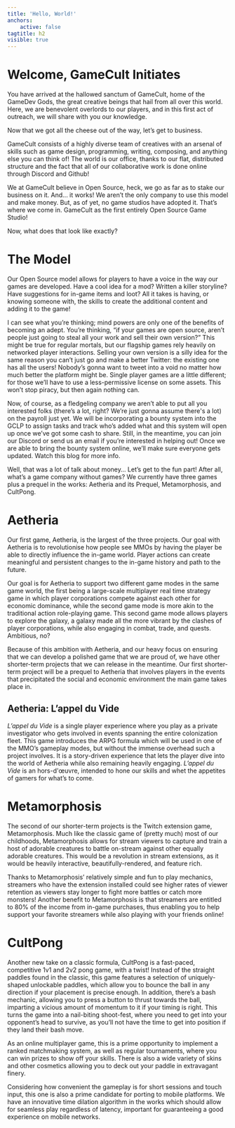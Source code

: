 ```yaml
---
title: 'Hello, World!'
anchors:
    active: false
tagtitle: h2
visible: true
---
```


# Welcome, GameCult Initiates

You have arrived at the hallowed sanctum of GameCult, home of the GameDev Gods, the great creative beings that hail from all over this world. Here, we are benevolent overlords to our players, and in this first act of outreach, we will share with you our knowledge.

Now that we got all the cheese out of the way, let’s get to business. 

GameCult consists of a highly diverse team of creatives with an arsenal of skills such as game design, programming, writing, composing, and anything else you can think of! The world is our office, thanks to our flat, distributed structure and the fact that all of our collaborative work is done online through Discord and Github!

We at GameCult believe in Open Source, heck, we go as far as to stake our business on it. And... it works! We aren’t the only company to use this model and make money. But, as of yet, no game studios have adopted it. That’s where we come in. GameCult as the first entirely Open Source Game Studio!

Now, what does that look like exactly?


# The Model

Our Open Source model allows for players to have a voice in the way our games are developed. Have a cool idea for a mod? Written a killer storyline? Have suggestions for in-game items and loot? All it takes is having, or knowing someone with, the skills to create the additional content and adding it to the game!

I can see what you’re thinking; mind powers are only one of the benefits of becoming an adept. You’re thinking, “if your games are open source, aren’t people just going to steal all your work and sell their own version?” This might be true for regular mortals, but our flagship games rely heavily on networked player interactions. Selling your own version is a silly idea for the same reason you can’t just go and make a better Twitter: the existing one has all the users! Nobody’s gonna want to tweet into a void no matter how much better the platform might be. Single player games are a little different; for those we’ll have to use a less-permissive license on some assets. This won’t stop piracy, but then again nothing can.

Now, of course, as a fledgeling company we aren’t able to put all you interested folks (there’s a lot, right? We’re just gonna assume there's a lot) on the payroll just yet. We will be incorporating a bounty system into the GCLP to assign tasks and track who’s added what and this system will open up once we’ve got some cash to share. Still, in the meantime, you can join our Discord or send us an email if you’re interested in helping out! Once we are able to bring the bounty system online, we’ll make sure everyone gets updated. Watch this blog for more info.

Well, that was a lot of talk about money… Let’s get to the fun part! After all, what’s a game company without games? We currently have three games plus a prequel in the works: Aetheria and its Prequel, Metamorphosis, and CultPong.


# Aetheria

Our first game, Aetheria, is the largest of the three projects. Our goal with Aetheria is to revolutionise how people see MMOs by having the player be able to directly influence the in-game world. Player actions can create meaningful and persistent changes to the in-game history and path to the future. 

Our goal is for Aetheria to support two different game modes in the same game world, the first being a large-scale multiplayer real time strategy game in which player corporations compete against each other for economic dominance, while the second game mode is more akin to the traditional action role-playing game. This second game mode allows players to explore the galaxy, a galaxy made all the more vibrant by the clashes of player corporations, while also engaging in combat, trade, and quests. Ambitious, no?

Because of this ambition with Aetheria, and our heavy focus on ensuring that we can develop a polished game that we are proud of, we have other shorter-term projects that we can release in the meantime. Our first shorter-term project will be a prequel to Aetheria that involves players in the events that precipitated the social and economic environment the main game takes place in.


## Aetheria: L’appel du Vide

_L’appel du Vide_ is a single player experience where you play as a private investigator who gets involved in events spanning the entire colonization fleet. This game introduces the ARPG formula which will be used in one of the MMO’s gameplay modes, but without the immense overhead such a project involves. It is a story-driven experience that lets the player dive into the world of Aetheria while also remaining heavily engaging. _L’appel du Vide_ is an hors-d'œuvre, intended to hone our skills and whet the appetites of gamers for what’s to come.


# Metamorphosis

The second of our shorter-term projects is the Twitch extension game, Metamorphosis. Much like the classic game of (pretty much) most of our childhoods, Metamorphosis allows for stream viewers to capture and train a host of adorable creatures to battle on-stream against other equally adorable creatures. This would be a revolution in stream extensions, as it would be heavily interactive, beautifully-rendered, and feature rich.

Thanks to Metamorphosis’ relatively simple and fun to play mechanics, streamers who have the extension installed could see higher rates of viewer retention as viewers stay longer to fight more battles or catch more monsters! Another benefit to Metamorphosis is that streamers are entitled to 80% of the income from in-game purchases, thus enabling you to help support your favorite streamers while also playing with your friends online!


# CultPong

Another new take on a classic formula, CultPong is a fast-paced, competitive 1v1 and 2v2 pong game, with a twist! Instead of the straight paddles found in the classic, this game features a selection of uniquely-shaped unlockable paddles, which allow you to bounce the ball in any direction if your placement is precise enough. In addition, there’s a bash mechanic, allowing you to press a button to thrust towards the ball, imparting a vicious amount of momentum to it if your timing is right. This turns the game into a nail-biting shoot-fest, where you need to get into your opponent’s head to survive, as you’ll not have the time to get into position if they land their bash move.

As an online multiplayer game, this is a prime opportunity to implement a ranked matchmaking system, as well as regular tournaments, where you can win prizes to show off your skills. There is also a wide variety of skins and other cosmetics allowing you to deck out your paddle in extravagant finery.

Considering how convenient the gameplay is for short sessions and touch input, this one is also a prime candidate for porting to mobile platforms. We have an innovative time dilation algorithm in the works which should allow for seamless play regardless of latency, important for guaranteeing a good experience on mobile networks.